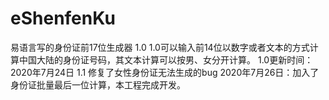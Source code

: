 # eShenfenKu
易语言写的身份证前17位生成器
1.0
 1.0可以输入前14位以数字或者文本的方式计算中国大陆的身份证号码，其文本计算可以按男、女分开计算。
 1.0更新时间：2020年7月24日
1.1
 修复了女性身份证无法生成的bug
2020年7月26日：加入了身份证批量最后一位计算，本工程完成开发。

